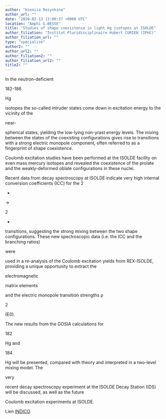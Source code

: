 ```yaml
---
author: "Kseniia Rezynkina"
author_url: ""
date: "2020-02-13 13:00:37 +0000 UTC"
location: "Amphi G.BESSE"
title: "Studies of shape coexistence in light Hg isotopes at ISOLDE"
author_filiation: "Institut Pluridisciplinaire Hubert CURIEN (IPHC)"
author_filiation_url: ""
type: "spécialisé"
author2: ""
author_url2: ""
author_filiation2: ""
author_filiation_url2: ""
title2: ""
---
```



In the neutron-deficient 




182-186




Hg 



isotopes the so-called intruder states come down in excitation energy to the vicinity of the 



near-



spherical states, yielding the low-lying non-yrast energy levels. The mixing between the states of the coexisting configurations gives rise to transitions with a strong electric monopole component, often referred to as a fingerprint of shape coexistence. 





Coulomb excitation studies have been performed at the ISOLDE facility on even mass mercury isotopes and revealed the coexistence of the prolate and the weakly-deformed oblate configurations in these nuclei. 





Recent data from decay spectroscopy at ISOLDE indicate very high internal conversion coefficients (ICC) for the 2




+




→



 



2




+





 




transitions, suggesting the strong mixing between the two shape configurations. These new spectroscopic data (i.e. the ICC and the branching ratios) 



were



 used in a re-analysis of the Coulomb excitation yields from REX-ISOLDE, providing a unique opportunity to extract the 



electromagnetic



 matrix elements



 



and the electric monopole transition strengths ρ




2




(E0). 





The new results from the GOSIA calculations for 




182




Hg and 




184




Hg will be presented, compared with theory and interpreted in a two-level mixing model. The 



very



 



recent decay spectroscopy experiment at the ISOLDE Decay Station (IDS) will be discussed, as well as the future



 Coulomb excitation experiments at ISOLDE. 



Lien [INDICO](https://indico.in2p3.fr/event/20313/)

